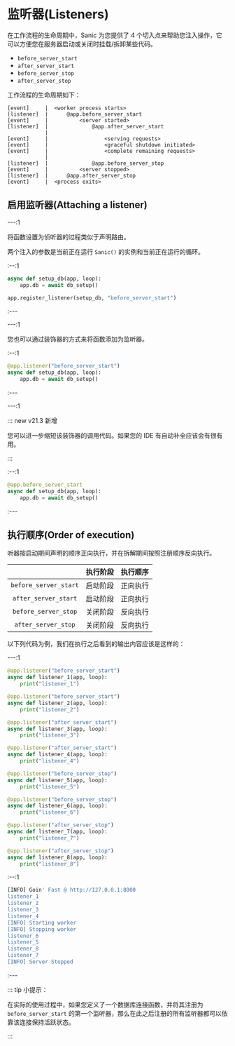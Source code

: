 # 监听器(Listeners)

在工作流程的生命周期中，Sanic 为您提供了 4 个切入点来帮助您注入操作，它可以方便您在服务器启动或关闭时挂载/拆卸某些代码。

- `before_server_start`
- `after_server_start`
- `before_server_stop`
- `after_server_stop`

工作流程的生命周期如下：

```text
[event]     |  <worker process starts>
[listener]  |      @app.before_server_start
[event]     |          <server started>
[listener]  |              @app.after_server_start
            |
[event]     |                  <serving requests>
[event]     |                  <graceful shutdown initiated>
[event]     |                  <complete remaining requests>
            |
[listener]  |              @app.before_server_stop
[event]     |          <server stopped>
[listener]  |      @app.after_server_stop
[event]     |  <process exits>
```

## 启用监听器(Attaching a listener)

---:1

将函数设置为侦听器的过程类似于声明路由。

两个注入的参数是当前正在运行 `Sanic()` 的实例和当前正在运行的循环。

:--:1

```python
async def setup_db(app, loop):
    app.db = await db_setup()

app.register_listener(setup_db, "before_server_start")
```
:---

---:1

您也可以通过装饰器的方式来将函数添加为监听器。

:--:1

```python
@app.listener("before_server_start")
async def setup_db(app, loop):
    app.db = await db_setup()
```

:---

---:1

::: new v21.3 新增

您可以进一步缩短该装饰器的调用代码。如果您的 IDE 有自动补全应该会有很有用。

:::

:--:1

```python
@app.before_server_start
async def setup_db(app, loop):
    app.db = await db_setup()
```

:---

## 执行顺序(Order of execution)

听器按启动期间声明的顺序正向执行，并在拆解期间按照注册顺序反向执行。

|                       | 执行阶段 | 执行顺序 |
| :-------------------: | :------: | :-----: |
| `before_server_start` | 启动阶段 | 正向执行 |
| `after_server_start`  | 启动阶段 | 正向执行 |
| `before_server_stop`  | 关闭阶段 | 反向执行 |
|  `after_server_stop`  | 关闭阶段 | 反向执行 |

以下列代码为例，我们在执行之后看到的输出内容应该是这样的：

---:1

```python
@app.listener("before_server_start")
async def listener_1(app, loop):
    print("listener_1")

@app.listener("before_server_start")
async def listener_2(app, loop):
    print("listener_2")

@app.listener("after_server_start")
async def listener_3(app, loop):
    print("listener_3")

@app.listener("after_server_start")
async def listener_4(app, loop):
    print("listener_4")

@app.listener("before_server_stop")
async def listener_5(app, loop):
    print("listener_5")

@app.listener("before_server_stop")
async def listener_6(app, loop):
    print("listener_6")

@app.listener("after_server_stop")
async def listener_7(app, loop):
    print("listener_7")

@app.listener("after_server_stop")
async def listener_8(app, loop):
    print("listener_8")
```

:--:1

```bash
[INFO] Goin' Fast @ http://127.0.0.1:8000
listener_1
listener_2
listener_3
listener_4
[INFO] Starting worker
[INFO] Stopping worker
listener_6
listener_5
listener_8
listener_7
[INFO] Server Stopped
```

:---

::: tip 小提示：

在实际的使用过程中，如果您定义了一个数据库连接函数，并将其注册为 `before_server_start` 的第一个监听器，那么在此之后注册的所有监听器都可以依靠该连接保持活跃状态。

:::
